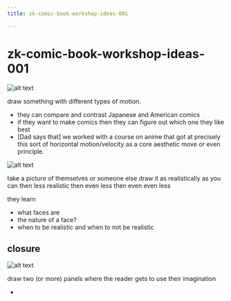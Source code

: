 ```yaml
---
title: zk-comic-book-workshop-ideas-001

---
```


# zk-comic-book-workshop-ideas-001

![alt text](https://files.slack.com/files-pri/T0HTW3H0V-F063W1PSP51/img_0139.jpg?pub_secret=5ae5e54416)

draw something with different types of motion.
- they can compare and contrast Japanese and American comics
- if they want to make comics then they can figure out which one they like best
- [Dad says that] we worked with a course on anime that got at precisely this sort of horizontal motion/velocity as a core aesthetic move or even principle.

![alt text](https://files.slack.com/files-pri/T0HTW3H0V-F063PGGFD9U/img_0141.jpg?pub_secret=a84ebc92fb)

take a picture of themselves or someone else
draw it as realistically as you can
then less realistic
then even less
then even even less

they learn

- what faces are
- the nature of a face? 
- when to be realistic and when to not be realistic

## closure
![alt text](https://files.slack.com/files-pri/T0HTW3H0V-F063W4R7S1H/img_0142.jpg?pub_secret=9d482e1e10)

draw two (or more) panels where the reader gets to use their imagination

- 

